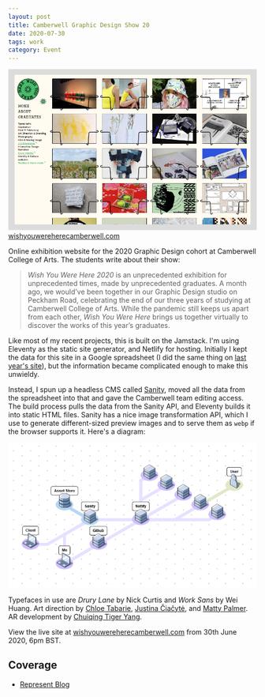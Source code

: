 ```yaml
---
layout: post
title: Camberwell Graphic Design Show 20
date: 2020-07-30
tags: work
category: Event
---
```


![Wish you were here website screenshot](/assets/ccw2020.png)
[wishyouwereherecamberwell.com](https://www.wishyouwereherecamberwell.com/)

Online exhibition website for the 2020 Graphic Design cohort at Camberwell College of Arts. The students write about their show:

> *Wish You Were Here 2020* is an unprecedented exhibition for unprecedented times, made by unprecedented graduates. A month ago, we would’ve been together in our Graphic Design studio on Peckham Road, celebrating the end of our three years of studying at Camberwell College of Arts. While the pandemic still keeps us apart from each other, *Wish You Were Here* brings us together virtually to discover the works of this year’s graduates. 

Like most of my recent projects, this is built on the Jamstack. I'm using Eleventy as the static site generator, and Netlify for hosting. Initially I kept the data for this site in a Google spreadsheet (I did the same thing on [last year's site](https://maxkoehler.com/work/camberwell-19/)), but the information became complicated enough to make this unwieldy.

Instead, I spun up a headless CMS called [Sanity](https://www.sanity.io/), moved all the data from the spreadsheet into that and gave the Camberwell team editing access. The build process pulls the data from the Sanity API, and Eleventy builds it into static HTML files. Sanity has a nice image transformation API, which I use to generate different-sized preview images and to serve them as ```webp``` if the browser supports it. Here's a diagram:

![Flow diagram illustrating the deployment setup described above](/assets/ccw-flow.png)

Typefaces in use are *Drury Lane* by Nick Curtis and *Work Sans* by Wei Huang. Art direction by [Chloe Tabarie](https://www.wishyouwereherecamberwell.com/chloe-tabarie/), [Justina Čiačytė](https://www.wishyouwereherecamberwell.com/justina-ciacyte/), and [Matty Palmer](https://www.wishyouwereherecamberwell.com/matty-palmer/). AR development by [Chuiqing Tiger Yang](https://www.wishyouwereherecamberwell.com/chuiqing-tiger-yang/).

View the live site at [wishyouwereherecamberwell.com](https://www.wishyouwereherecamberwell.com/) from 30th June 2020, 6pm BST.

## Coverage

- [Represent Blog](https://represent.uk.com/blog/wish-you-were-here-2020-by-camberwell-college-of-arts/)
